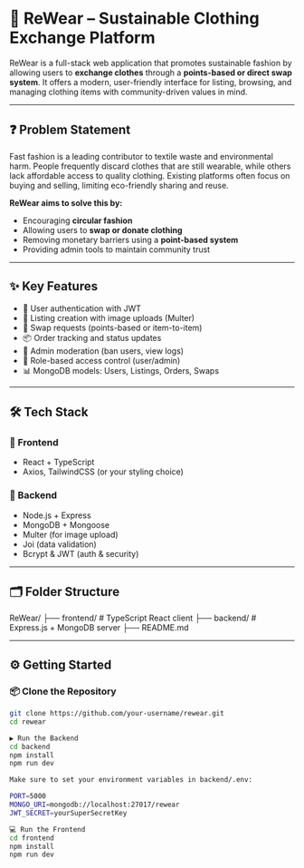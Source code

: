 # 👕 ReWear – Sustainable Clothing Exchange Platform

ReWear is a full-stack web application that promotes sustainable fashion by allowing users to **exchange clothes** through a **points-based or direct swap system**. It offers a modern, user-friendly interface for listing, browsing, and managing clothing items with community-driven values in mind.

---

## ❓ Problem Statement

Fast fashion is a leading contributor to textile waste and environmental harm. People frequently discard clothes that are still wearable, while others lack affordable access to quality clothing. Existing platforms often focus on buying and selling, limiting eco-friendly sharing and reuse.

**ReWear aims to solve this by:**

- Encouraging **circular fashion**
- Allowing users to **swap or donate clothing**
- Removing monetary barriers using a **point-based system**
- Providing admin tools to maintain community trust

---

## ✨ Key Features

- 🔐 User authentication with JWT
- 🧥 Listing creation with image uploads (Multer)
- 🔄 Swap requests (points-based or item-to-item)
- 📦 Order tracking and status updates
- 👮 Admin moderation (ban users, view logs)
- 🎯 Role-based access control (user/admin)
- 📊 MongoDB models: Users, Listings, Orders, Swaps

---

## 🛠 Tech Stack

### 🔹 Frontend
- React + TypeScript
- Axios, TailwindCSS (or your styling choice)

### 🔹 Backend
- Node.js + Express
- MongoDB + Mongoose
- Multer (for image upload)
- Joi (data validation)
- Bcrypt & JWT (auth & security)

---

## 🗂 Folder Structure

ReWear/
├── frontend/ # TypeScript React client
├── backend/ # Express.js + MongoDB server
├── README.md


---

## ⚙️ Getting Started

### 📦 Clone the Repository

```bash
git clone https://github.com/your-username/rewear.git
cd rewear

▶️ Run the Backend
cd backend
npm install
npm run dev

Make sure to set your environment variables in backend/.env:

PORT=5000
MONGO_URI=mongodb://localhost:27017/rewear
JWT_SECRET=yourSuperSecretKey

💻 Run the Frontend
cd frontend
npm install
npm run dev
